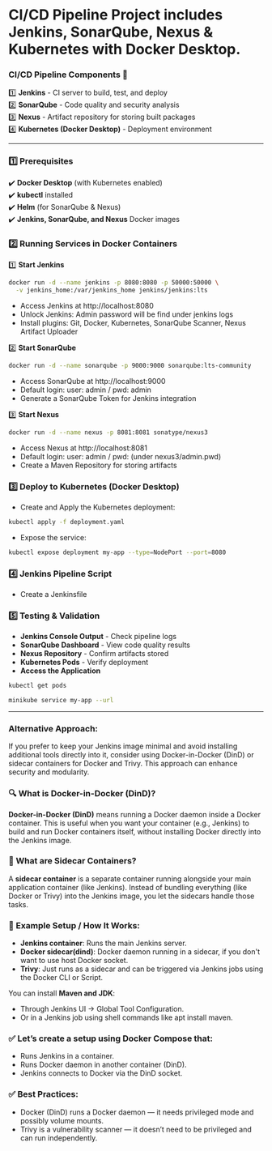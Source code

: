 # CI/CD Pipeline Project includes Jenkins, SonarQube, Nexus & Kubernetes with Docker Desktop.


### CI/CD Pipeline Components 📌

1️⃣ **Jenkins** - CI server to build, test, and deploy  
2️⃣ **SonarQube** - Code quality and security analysis  
3️⃣ **Nexus** - Artifact repository for storing built packages  
4️⃣ **Kubernetes (Docker Desktop)** - Deployment environment  

---

### 1️⃣ Prerequisites

✔️ **Docker Desktop** (with Kubernetes enabled)  
✔️ **kubectl** installed  
✔️ **Helm** (for SonarQube & Nexus)  
✔️ **Jenkins, SonarQube, and Nexus** Docker images  


### 2️⃣ Running Services in Docker Containers

1️⃣ **Start Jenkins**

```sh
docker run -d --name jenkins -p 8080:8080 -p 50000:50000 \
  -v jenkins_home:/var/jenkins_home jenkins/jenkins:lts
```
- Access Jenkins at http://localhost:8080
- Unlock Jenkins: Admin password will be find under jenkins logs
- Install plugins: Git, Docker, Kubernetes, SonarQube Scanner, Nexus Artifact Uploader


2️⃣ **Start SonarQube**

```sh
docker run -d --name sonarqube -p 9000:9000 sonarqube:lts-community
```
- Access SonarQube at http://localhost:9000
- Default login: user: admin / pwd: admin
- Generate a SonarQube Token for Jenkins integration


3️⃣ **Start Nexus**

```sh
docker run -d --name nexus -p 8081:8081 sonatype/nexus3
```
- Access Nexus at http://localhost:8081
- Default login: user: admin / pwd: (under nexus3/admin.pwd)
- Create a Maven Repository for storing artifacts


### 3️⃣ Deploy to Kubernetes (Docker Desktop)

- Create and Apply the Kubernetes deployment:
```sh
kubectl apply -f deployment.yaml
```

- Expose the service:
```sh
kubectl expose deployment my-app --type=NodePort --port=8080
```


### 4️⃣ Jenkins Pipeline Script
- Create a Jenkinsfile


### 5️⃣ Testing & Validation  
- **Jenkins Console Output** - Check pipeline logs  
- **SonarQube Dashboard** - View code quality results  
- **Nexus Repository** - Confirm artifacts stored  
- **Kubernetes Pods** - Verify deployment  
- **Access the Application**  



```sh
kubectl get pods
```
```sh
minikube service my-app --url
```

---

### Alternative Approach:

If you prefer to keep your Jenkins image minimal and avoid installing additional tools directly into it, consider using Docker-in-Docker (DinD) or sidecar containers for Docker and Trivy. This approach can enhance security and modularity.


### 🔍 What is Docker-in-Docker (DinD)?

**Docker-in-Docker (DinD)** means running a Docker daemon inside a Docker container. This is useful when you want your container (e.g., Jenkins) to build and run Docker containers itself, without installing Docker directly into the Jenkins image.

### 🧍 What are Sidecar Containers?

A **sidecar container** is a separate container running alongside your main application container (like Jenkins). Instead of bundling everything (like Docker or Trivy) into the Jenkins image, you let the sidecars handle those tasks.

### 🧩 Example Setup / How It Works:
- **Jenkins container**: Runs the main Jenkins server.
- **Docker sidecar(dind)**: Docker daemon running in a sidecar, if you don't want to use host Docker socket.
- **Trivy**: Just runs as a sidecar and can be triggered via Jenkins jobs using the Docker CLI or Script.

You can install **Maven and JDK**:
- Through Jenkins UI → Global Tool Configuration.
- Or in a Jenkins job using shell commands like apt install maven.

### ✅ Let’s create a setup using Docker Compose that:

- Runs Jenkins in a container.
- Runs Docker daemon in another container (DinD).
- Jenkins connects to Docker via the DinD socket.

### ✅ Best Practices:

- Docker (DinD) runs a Docker daemon — it needs privileged mode and possibly volume mounts.
- Trivy is a vulnerability scanner — it doesn’t need to be privileged and can run independently.